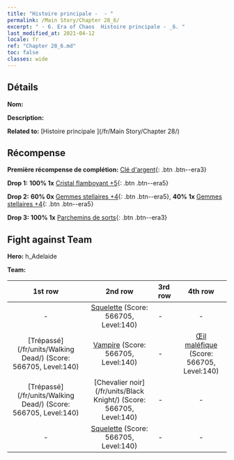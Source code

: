 ```yaml
---
title: "Histoire principale -  - "
permalink: /Main Story/Chapter 28_6/
excerpt: " - 6. Era of Chaos  Histoire principale - _6. "
last_modified_at: 2021-04-12
locale: fr
ref: "Chapter 28_6.md"
toc: false
classes: wide
---
```


## Détails

 **Nom:** 

 **Description:** 

 **Related to:** [Histoire principale ](/fr/Main Story/Chapter 28/)

## Récompense

 **Première récompense de complétion:** [Clé d'argent](/fr/Items/con_693/){: .btn .btn--era3}

 **Drop 1:** **100% 1x** [Cristal flamboyant +5](/fr/Items/mat_101/){: .btn .btn--era5}

 **Drop 2:** **60% 0x** [Gemmes stellaires +4](/fr/Items/mat_93/){: .btn .btn--era5}, **40% 1x** [Gemmes stellaires +4](/fr/Items/mat_93/){: .btn .btn--era5}

 **Drop 3:** **100% 1x** [Parchemins de sorts](/fr/Items/con_694/){: .btn .btn--era3}


## Fight against Team
 **Hero:** h_Adelaide

 **Team:**


  | 1st row | 2nd row | 3rd row | 4th row |
  |:----:|:----:|:----|:----:|
  | - | [Squelette](/fr/units/Skeleton/) (Score: 566705, Level:140)  | - | - |
  | [Trépassé](/fr/units/Walking Dead/) (Score: 566705, Level:140)  | [Vampire](/fr/units/Vampire/) (Score: 566705, Level:140)  | - | [Œil maléfique](/fr/units/Beholder/) (Score: 566705, Level:140)  |
  | [Trépassé](/fr/units/Walking Dead/) (Score: 566705, Level:140)  | [Chevalier noir](/fr/units/Black Knight/) (Score: 566705, Level:140)  | - | - |
  | - | [Squelette](/fr/units/Skeleton/) (Score: 566705, Level:140)  | - | - |


